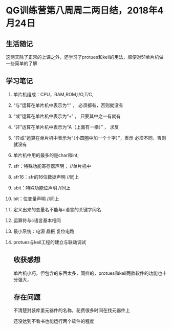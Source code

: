 # QG训练营第八周周二两日结，2018年4月24日

## 生活随记

这两天除了正常的上课之外，还学习了protues和keil的用法，顺便对51单片机做一些简单的了解

## 学习笔记

1. 单片机组成：CPU，RAM,ROM,I/O,T/C,

2. “与”运算在单片机中表示为“.” ，   必须都有，否则就没有

3. “或”运算在单片机中表示为“+“ ，    只要其中之一有就有

4. “非”运算在单片机中表示为“A（上面有一横）”  ，   求反

5. “异或”运算在单片机中表示为“（小圆圈中加一个十字）”，表示    必须不同，否则就没有

6. 单片机中用的最多的是char和int;

7. sfr：特殊功能寄存器声明； //单片机中

8. sfr16：sfr的16位数据声明    //同上

9. sbit：特殊功能位声明     //同上

10. bit：位变量声明     //同上

11. 定义出来的变量名不能与c语言的关键字同名

12. 运算符与c语言基本相同

13. 最小系统：电源 晶振 复位电路

14. protues与keil工程的建立与联动调试  

    ## 收获感想

    单片机小巧，但包含的东西太多，同样的，protues和keil两款软件的功能也十分强大，

    ## 存在问题

    不清楚封装库里元器件的名称，花费很多时间在找元器件上

    还没达到不看书也能运行两个软件的程度

    ​